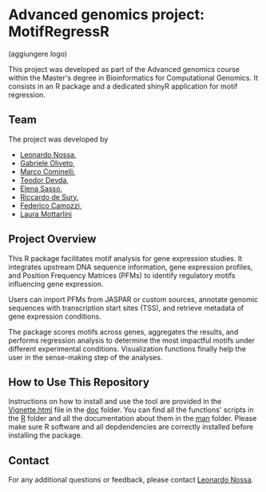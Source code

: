 # Advanced genomics project: MotifRegressR

(aggiungere logo)

This project was developed as part of the Advanced genomics course within the Master's degree in 
Bioinformatics for Computational Genomics. It consists in an R package and a dedicated shinyR application
for motif regression.

## Team
The project was developed by 
- [Leonardo Nossa](https://github.com/LeonardoNossa),
- [Gabriele Oliveto](https://github.com/Gab-23),
- [Marco Cominelli](https://github.com/marco-cominelli01),
- [Teodor Devda](https://github.com/doroteo17),
- [Elena Sasso](https://github.com/elenasasso),
- [Riccardo de Sury](https://github.com/riccardodesury),
- [Federico Camozzi](https://github.com/Federico-Camozzi), 
- [Laura Mottarlini]() 

## Project Overview
This R package facilitates motif analysis for gene expression studies. 
It integrates upstream DNA sequence information, gene expression profiles, and 
Position Frequency Matrices (PFMs) to identify regulatory motifs influencing 
gene expression.

Users can import PFMs from JASPAR or custom sources, annotate genomic sequences 
with transcription start sites (TSS), and retrieve metadata of gene expression 
conditions.

The package scores motifs across genes, aggregates the results, and performs 
regression analysis to determine the most impactful motifs under different 
experimental conditions. Visualization functions finally help the user in the 
sense-making step of the analyses.

## How to Use This Repository

Instructions on how to install and use the tool are provided in the [Vignette.html](Vignettes/Vignette.html) file in the [doc](Vignettes) folder.
You can find all the functions' scripts in the [R](R) folder and all the documentation about them in the [man](man) folder. 
Please make sure R software and all depdendencies are correctly installed before installing the package.


## Contact
For any additional questions or feedback, please contact [Leonardo Nossa](mailto:leonardo.nossa@studenti.unimi.it).
